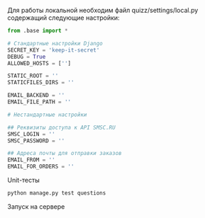 Для работы локальной необходим файл quizz/settings/local.py содержащий следующие настройки:

```python
from .base import *

# Стандартные настройки Django
SECRET_KEY = 'keep-it-secret'
DEBUG = True
ALLOWED_HOSTS = ['']

STATIC_ROOT = ''
STATICFILES_DIRS = ''

EMAIL_BACKEND = ''
EMAIL_FILE_PATH = ''

# Нестандартные настройки

## Реквизиты доступа к API SMSC.RU 
SMSC_LOGIN = ''
SMSC_PASSWORD = ''

## Адреса почты для отправки заказов
EMAIL_FROM = ''
EMAIL_FOR_ORDERS = ''
```

Unit-тесты
```python
python manage.py test questions
```

Запуск на сервере
